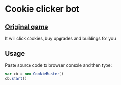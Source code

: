 # Cookie clicker bot
## [Original game](http://orteil.dashnet.org/cookieclicker/)
It will click cookies, buy upgrades and buildings for you
## Usage
Paste source code to browser console and then type:
```javascript
var cb = new CookieBuster()
cb.start()
```